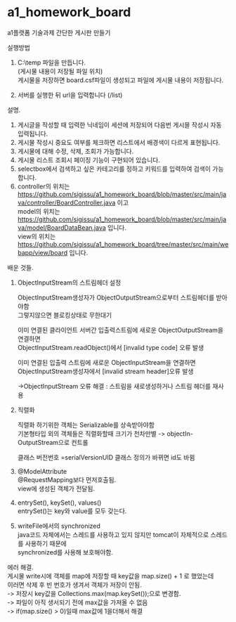# a1_homework_board
a1플랫폼 기술과제
간단한 게시판 만들기

실행방법  
1. C:\temp 파일을 만듭니다.  
      (게시물 내용이 저장될 파일 위치)  
      게시물을 저장하면 board.csf파일이 생성되고 파일에 게시물 내용이 저장됩니다.
  
2. 서버를 실행한 뒤 url을 입력합니다 (/list)  



설명.  
 1. 게시글을 작성할 때 입력한 닉네임이 세션에 저장되어 다음번 게시믈 작성시 자동 입력됩니다.  
 2. 게시물 작성시 중요도 여부를 체크하면 리스트에서 배경색이 다르게 표현됩니다.  
 3. 게시물에 대해 수정, 삭제, 조회가 가능합니다.  
 4. 게시물 리스트 조회시 페이징 기능이 구현되어 있습니다.  
 5. selectbox에서 검색하고 싶은 카테고리를 정하고 키워드를 입력하여 검색이 가능합니다.  
 6. controller의 위치는   https://github.com/sigissu/a1_homework_board/blob/master/src/main/java/controller/BoardController.java 이고    
    model의 위치는   https://github.com/sigissu/a1_homework_board/blob/master/src/main/java/model/BoardDataBean.java 입니다.  
    view의 위치는   https://github.com/sigissu/a1_homework_board/tree/master/src/main/webapp/view/board 입니다.  
    
    
배운 것들.  
   1. ObjectInputStream의 스트림헤더 설정  
      
      ObjectInputStream생성자가 ObjectOutputStream으로부터 스트림헤더를 받아야함  
      그렇지않으면 블로킹상태로 무한대기  
        
      이미 연결된 클라이언트 서버간 입출력스트림에 새로운 ObjectOutputStream을 연결하면  
      ObjectInputStream.readObject()에서 [invalid type code] 오류 발생  
        
      이미 연결된 입출력 스트림에 새로운 ObjectInputStream을 연결하면  
      ObjectInputStream생성자에서 [invalid stream header]오류 발생  
        
      ->ObjectInputStream 오류 해결 : 스트림을 새로생성하거나 스트림 헤더를 재사용  
        
   2. 직렬화  
     
      직렬화 하기위한 객체는 Serializable를 상속받아야함  
      기본형타입 외의 객체들은 직렬화할때 크기가 천차만별 -> objectIn-OutputStream으로 컨트롤  
  
      클래스 버전번호 =serialVersionUID 클래스 정의가 바뀌면 id도 바뀜  
        
   3. @ModelAttribute  
      @RequestMapping보다 먼저호출됨.  
      view에 생성된 객체가 전달됨.     
        
   4. entrySet(), keySet(), values()  
      entrySet()는 key와 value를 모두 갖는다.    
   
   5. writeFile에서의 synchronized  
      java코드 자체에서는 스레드를 사용하고 있지 않지만 tomcat이 자체적으로 스레드를 사용하기 때문에  
      synchronized를 사용해 보호해야함.  
      
 에러 해결.  
      게시물 write시에 객체를 map에 저장할 때 key값을 map.size() + 1 로 했었는데  
      이러면 삭제 후 빈 번호가 생겨서 객체가 저장이 안됨.  
      -> 저장시 key값을 Collections.max(map.keySet());으로 변경함.  
	-> 파일이 아직 생서되기 전에 max값을 가져올 수 없음  
      -> if(map.size() > 0)일때 max값에 1을더해서 해결  
        
      
